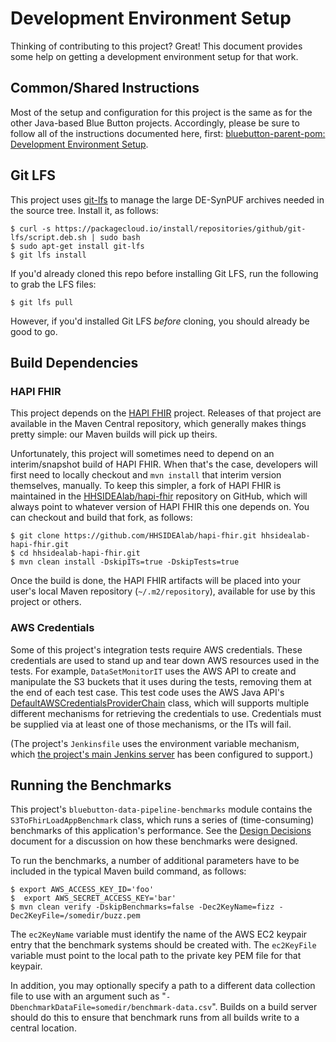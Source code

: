 Development Environment Setup
=============================

Thinking of contributing to this project? Great! This document provides some help on getting a development environment setup for that work.

## Common/Shared Instructions

Most of the setup and configuration for this project is the same as for the other Java-based Blue Button projects. Accordingly, please be sure to follow all of the instructions documented here, first: [bluebutton-parent-pom: Development Environment Setup](https://github.com/HHSIDEAlab/bluebutton-parent-pom/blob/devenv-instructions/dev/devenv-readme.md).

## Git LFS

This project uses [git-lfs](https://git-lfs.github.com/) to manage the large DE-SynPUF archives needed in the source tree. Install it, as follows:

    $ curl -s https://packagecloud.io/install/repositories/github/git-lfs/script.deb.sh | sudo bash
    $ sudo apt-get install git-lfs
    $ git lfs install

If you'd already cloned this repo before installing Git LFS, run the following to grab the LFS files:

    $ git lfs pull

However, if you'd installed Git LFS *before* cloning, you should already be good to go.

## Build Dependencies

### HAPI FHIR

This project depends on the [HAPI FHIR](https://github.com/jamesagnew/hapi-fhir) project. Releases of that project are available in the Maven Central repository, which generally makes things pretty simple: our Maven builds will pick up theirs.

Unfortunately, this project will sometimes need to depend on an interim/snapshot build of HAPI FHIR. When that's the case, developers will first need to locally checkout and `mvn install` that interim version themselves, manually. To keep this simpler, a fork of HAPI FHIR is maintained in the [HHSIDEAlab/hapi-fhir](https://github.com/HHSIDEAlab/hapi-fhir) repository on GitHub, which will always point to whatever version of HAPI FHIR this one depends on. You can checkout and build that fork, as follows:

    $ git clone https://github.com/HHSIDEAlab/hapi-fhir.git hhsidealab-hapi-fhir.git
    $ cd hhsidealab-hapi-fhir.git
    $ mvn clean install -DskipITs=true -DskipTests=true

Once the build is done, the HAPI FHIR artifacts will be placed into your user's local Maven repository (`~/.m2/repository`), available for use by this project or others.

### AWS Credentials

Some of this project's integration tests require AWS credentials. These credentials are used to stand up and tear down AWS resources used in the tests. For example, `DataSetMonitorIT` uses the AWS API to create and manipulate the S3 buckets that it uses during the tests, removing them at the end of each test case. This test code uses the AWS Java API's [DefaultAWSCredentialsProviderChain](http://docs.aws.amazon.com/AWSJavaSDK/latest/javadoc/com/amazonaws/auth/DefaultAWSCredentialsProviderChain.html) class, which will supports multiple different mechanisms for retrieving the credentials to use. Credentials must be supplied via at least one of those mechanisms, or the ITs will fail.

(The project's `Jenkinsfile` uses the environment variable mechanism, which [the project's main Jenkins server](http://builds.hhsdevcloud.us/) has been configured to support.)

## Running the Benchmarks

This project's `bluebutton-data-pipeline-benchmarks` module contains the `S3ToFhirLoadAppBenchmark` class, which runs a series of (time-consuming) benchmarks of this application's performance. See the [Design Decisions](./design-decisions-readme.md) document for a discussion on how these benchmarks were designed.

To run the benchmarks, a number of additional parameters have to be included in the typical Maven build command, as follows:

    $ export AWS_ACCESS_KEY_ID='foo'
    $  export AWS_SECRET_ACCESS_KEY='bar'
    $ mvn clean verify -DskipBenchmarks=false -Dec2KeyName=fizz -Dec2KeyFile=/somedir/buzz.pem

The `ec2KeyName` variable must identify the name of the AWS EC2 keypair entry that the benchmark systems should be created with. The `ec2KeyFile` variable must point to the local path to the private key PEM file for that keypair.

In addition, you may optionally specify a path to a different data collection file to use with an argument such as "`-DbenchmarkDataFile=somedir/benchmark-data.csv`". Builds on a build server should do this to ensure that benchmark runs from all builds write to a central location.
